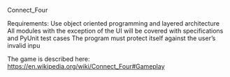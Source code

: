 Connect_Four


Requirements:
Use object oriented programming and layered architecture
All modules with the exception of the UI will be covered with specifications and PyUnit test cases
The program must protect itself against the user’s invalid inpu

The game is described here:
https://en.wikipedia.org/wiki/Connect_Four#Gameplay